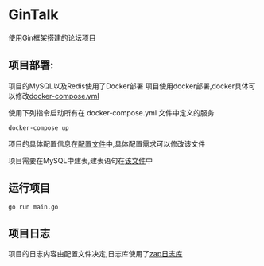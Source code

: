 # GinTalk
使用Gin框架搭建的论坛项目

## 项目部署:
项目的MySQL以及Redis使用了Docker部署
项目使用docker部署,docker具体可以修改[docker-compose.yml](docker-compose.yml)

使用下列指令启动所有在 docker-compose.yml 文件中定义的服务
```shell
docker-compose up
```

项目的具体配置信息在[配置文件](./conf/config.yaml)中,具体配置需求可以修改该文件

项目需要在MySQL中建表,建表语句在[该文件](./model/create_table.sql)中

## 运行项目
```shell
go run main.go
```

## 项目日志
项目的日志内容由配置文件决定,日志库使用了[zap日志库](https://github.com/uber-go/zap)